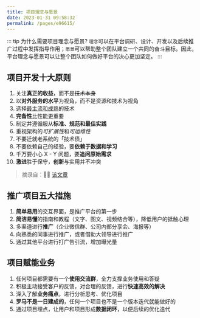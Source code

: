 ```yaml
---
title: 项目理念与愿景
date: 2023-01-31 09:58:32
permalink: /pages/e96615/
---
```


::: tip 为什么需要项目理念与愿景?
`理念`可以在平台调研、设计、开发以及后续推广过程中发挥指导作用；`愿景`可以帮助整个团队建立一个共同的奋斗目标。因此，平台理念与愿景可以让整个团队如何做好平台的决心更加坚定。
:::

## 项目开发十大原则
1. 关注**真正的收益**，而不是~~技术本身~~
2. 以**对外服务的水平**为视角，而不是资源和技术为视角
3. 选择<u>最主流和成熟</u>的技术
4. **完备性**比性能更重要
5. 制定并遵循服从**标准、规范和最佳实践**
6. 重视架构的*可扩展性*和*可运维性*
7. 不要迁就老系统的「技术债」
8. 不要依赖自己的经验，要**依赖于数据和学习**
9. 千万要小心 X - Y 问题，要**追问原始需求**
10. **激进**胜于保守，**创新**与实用并不冲突

> 摘录自：💁‍♂️ [该文章](https://www.zhihu.com/question/415366357/answer/2299015516?utm_source=com.tencent.wework&utm_medium=social&utm_oi=951799617621360640) 

## 推广项目五大措施
1. **简单易用**的交互界面，是推广平台的第一步
2. **简洁易懂**的指南和教程（文字、图文、视频结合等），降低用户的抵触心理
3. 多渠道进行**推广**（企业微信群、公司内部分享会、海报等）
4. 向熟悉的同事进行推广，或者借助大领导进行推广
5. 通过其他平台进行打广告引流，增加曝光量

## 项目赋能业务
1. 任何项目都需要有一个**使用交流群**，全力支撑业务使用和答疑
2. 积极主动接受客户的反馈，对合理的反馈，进行**快速高效的解决**
3. 深入了解**业务痛点**，进行分析思考、优化项目
4. **罗马不是一日建成的**，任何一个项目也不是一个版本迭代就能做好的
5. 通过项目埋点，让用户和项目形成**数据闭环**，以便后续的优化迭代


